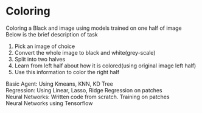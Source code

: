 # Coloring
Coloring a Black and image using models trained on one half of image\
Below is the brief description of task

1) Pick an image of choice
2) Convert the whole image to black and white(grey-scale)
3) Split into two halves
4) Learn from left half about how it is colored(using original image left half)
5) Use this information to color the right half


Basic Agent: Using Kmeans, KNN, KD Tree\
Regression: Using Linear, Lasso, Ridge Regression on patches\
Neural Networks: Written code from scratch. Training on patches\
Neural Networks using Tensorflow
